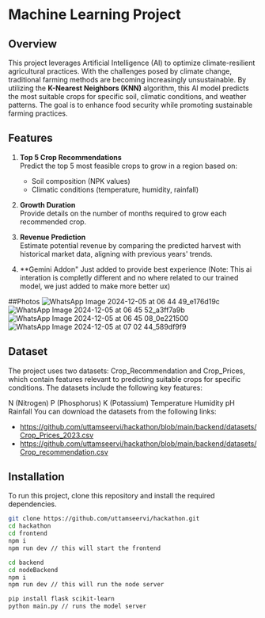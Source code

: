 # Machine Learning Project

## Overview

This project leverages Artificial Intelligence (AI) to optimize climate-resilient agricultural practices. With the challenges posed by climate change, traditional farming methods are becoming increasingly unsustainable. By utilizing the **K-Nearest Neighbors (KNN)** algorithm, this AI model predicts the most suitable crops for specific soil, climatic conditions, and weather patterns. The goal is to enhance food security while promoting sustainable farming practices.

## Features

1. **Top 5 Crop Recommendations**  
   Predict the top 5 most feasible crops to grow in a region based on:  
   - Soil composition (NPK values)  
   - Climatic conditions (temperature, humidity, rainfall)  

2. **Growth Duration**  
   Provide details on the number of months required to grow each recommended crop.

3. **Revenue Prediction**  
   Estimate potential revenue by comparing the predicted harvest with historical market data, aligning with previous years' trends.
4. **Gemini Addon"
   Just added to provide best experience
   (Note: This ai interation is completly different and no where related to our trained model, we just added to make more better ux)

##Photos
![WhatsApp Image 2024-12-05 at 06 44 49_e176d19c](https://github.com/user-attachments/assets/69970efa-60bd-40d5-8b06-42f404494c7d)
![WhatsApp Image 2024-12-05 at 06 45 52_a3ff7a9b](https://github.com/user-attachments/assets/841fa4d0-7a94-4dbc-9179-7ba7e5f1fcf3)
![WhatsApp Image 2024-12-05 at 06 45 08_0e221500](https://github.com/user-attachments/assets/0191dc1b-f988-4cd5-910c-a4f81a389449)
![WhatsApp Image 2024-12-05 at 07 02 44_589df9f9](https://github.com/user-attachments/assets/e7c02cbf-f7d9-4e6c-ac73-a78fd7495dd2)


## Dataset

The project uses two datasets: Crop_Recommendation and Crop_Prices, which contain features relevant to predicting suitable crops for specific conditions. The datasets include the following key features:

N (Nitrogen)
P (Phosphorus)
K (Potassium)
Temperature
Humidity
pH
Rainfall
You can download the datasets from the following links:

- https://github.com/uttamseervi/hackathon/blob/main/backend/datasets/Crop_Prices_2023.csv
- https://github.com/uttamseervi/hackathon/blob/main/backend/datasets/Crop_recommendation.csv

## Installation

To run this project, clone this repository and install the required dependencies.

```bash
git clone https://github.com/uttamseervi/hackathon.git
cd hackathon
cd frontend
npm i
npm run dev // this will start the frontend

cd backend
cd nodeBackend
npm i 
npm run dev // this will run the node server

pip install flask scikit-learn
python main.py // runs the model server

